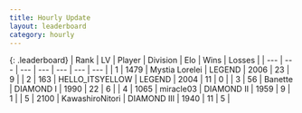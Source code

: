 ```yaml
---
title: Hourly Update
layout: leaderboard
category: hourly
---
```


{: .leaderboard}
| Rank | LV | Player | Division | Elo | Wins | Losses |
| --- | --- | --- | --- | --- | --- | --- |
| <span data-change="1">1</span> | 1479 | <span title="ID: 315148">Mystia Lorelei</span> | LEGEND | <span data-change="6">2006</span> | <span data-change="1">23</span> | <span data-change="0">9</span> |
| <span data-change="-1">2</span> | 163 | <span title="ID: 528147">HELLO_ITSYELLOW</span> | LEGEND | <span data-change="0">2004</span> | <span data-change="0">11</span> | <span data-change="0">0</span> |
| <span data-change="5">3</span> | 56 | <span title="ID: 629003">Banette</span> | DIAMOND I | <span data-change="79">1990</span> | <span data-change="7">22</span> | <span data-change="1">6</span> |
| <span data-change="-1">4</span> | 1065 | <span title="ID: 416373">miracle03</span> | DIAMOND II | <span data-change="0">1959</span> | <span data-change="0">9</span> | <span data-change="0">1</span> |
| <span data-change="-1">5</span> | 2100 | <span title="ID: 164871">KawashiroNitori</span> | DIAMOND III | <span data-change="0">1940</span> | <span data-change="0">11</span> | <span data-change="0">5</span> |